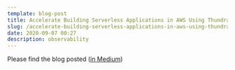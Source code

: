 ```yaml
---
template: blog-post
title: Accelerate Building Serverless Applications in AWS Using Thundra
slug: /accelerate-building-serverless-applications-in-aws-using-thundra
date: 2020-09-07 00:27
description: observability
---
```

Please find the blog posted 
(<a href="https://medium.com/thundra/accelerate-building-serverless-applications-in-aws-using-thundra-5ffcecb23ddb" target="_blank">in Medium</a>)